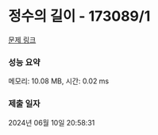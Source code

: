 # 정수의 길이 - 173089/1 

[문제 링크](https://level.goorm.io/exam/173089/%EC%A0%95%EC%88%98%EC%9D%98-%EA%B8%B8%EC%9D%B4/quiz/1) 

### 성능 요약

메모리: 10.08 MB, 시간: 0.02 ms

### 제출 일자

2024년 06월 10일 20:58:31

